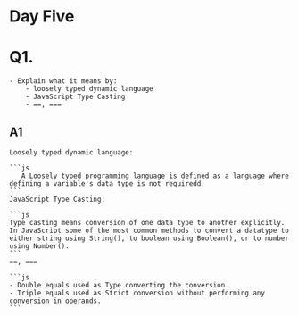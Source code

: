 # Day Five

# Q1. 
    - Explain what it means by:
        - loosely typed dynamic language
        - JavaScript Type Casting
        - ==, ===
## A1
    Loosely typed dynamic language:

    ```js
       A Loosely typed programming language is defined as a language where defining a variable's data type is not requiredd.
    ```
    JavaScript Type Casting:

    ```js
    Type casting means conversion of one data type to another explicitly. In JavaScript some of the most common methods to convert a datatype to either string using String(), to boolean using Boolean(), or to number using Number().
    ```
    ==, ===

    ```js
    - Double equals used as Type converting the conversion.
    - Triple equals used as Strict conversion without performing any conversion in operands.
    ```

